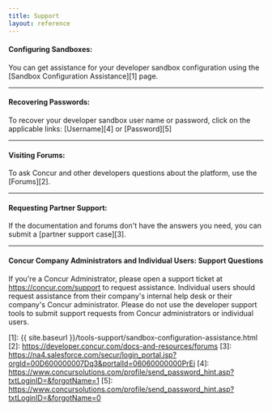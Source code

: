 ```yaml
---
title: Support
layout: reference
---
```


#### Configuring Sandboxes:
You can get assistance for your developer sandbox configuration using the [Sandbox Configuration Assistance][1] page.

- - - 

#### Recovering Passwords: 
To recover your developer sandbox user name or password, click on the applicable links: [Username][4] or [Password][5]

- - - 

#### Visiting Forums:
To ask Concur and other developers questions about the platform, use the [Forums][2].

- - -

#### Requesting Partner Support:  
If the documentation and forums don't have the answers you need, you can submit a [partner support case][3].

- - -

#### Concur Company Administrators and Individual Users:  Support Questions

If you're a Concur Administrator, please open a support ticket at <https://concur.com/support>  to request assistance.  Individual users should request assistance from their company's internal help desk or their company's Concur administrator.  Please do not use the developer support tools to submit support requests from Concur administrators or individual users.



[1]: {{ site.baseurl }}/tools-support/sandbox-configuration-assistance.html
[2]: https://developer.concur.com/docs-and-resources/forums
[3]: https://na4.salesforce.com/secur/login_portal.jsp?orgId=00D600000007Dq3&portalId=06060000000PrEi
[4]: https://www.concursolutions.com/profile/send_password_hint.asp?txtLoginID=&forgotName=1
[5]: https://www.concursolutions.com/profile/send_password_hint.asp?txtLoginID=&forgotName=0
